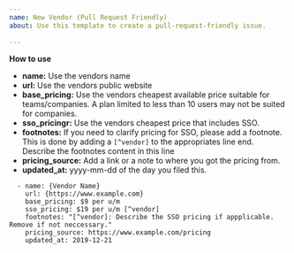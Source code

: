 ```yaml
---
name: New Vendor (Pull Request Friendly)
about: Use this template to create a pull-request-friendly issue.
  
---
```


  **How to use**
- **name:** Use the vendors name 
- **url:** Use the vendors public website
- **base_pricing:** Use the vendors cheapest available price suitable for teams/companies.  A plan limited to less than 10 users may not be suited for companies.
- **sso_pricingr:** Use the vendors cheapest price that includes SSO. 
- **footnotes:** If you need to clarify pricing for SSO, please add a footnote.  This is done by adding a `[^vendor]` to the appropriates line end. Describe the footnotes content in this line
- **pricing_source:** Add a link or a note to where you got the pricing from. 
- **updated_at:** yyyy-mm-dd of the day you filed this. 
  
``` 
  - name: {Vendor Name}
    url: {https://www.example.com}
    base_pricing: $9 per u/m
    sso_pricing: $19 per u/m [^vendor]
    footnotes: "[^vendor]: Describe the SSO pricing if appplicable.  Remove if not neccessary." 
    pricing_source: https://www.example.com/pricing
    updated_at: 2019-12-21 
```
